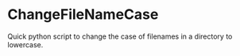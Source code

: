 ChangeFileNameCase
==================

Quick python script to change the case of filenames in a directory to lowercase.